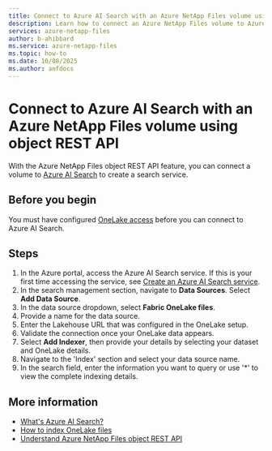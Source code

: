 ```yaml
---
title: Connect to Azure AI Search with an Azure NetApp Files volume using object REST API 
description: Learn how to connect an Azure NetApp Files volume to Azure AI Search.
services: azure-netapp-files
author: b-ahibbard
ms.service: azure-netapp-files
ms.topic: how-to
ms.date: 10/08/2025
ms.author: anfdocs
---
```

# Connect to Azure AI Search with an Azure NetApp Files volume using object REST API 

With the Azure NetApp Files object REST API feature, you can connect a volume to [Azure AI Search](/azure/search/search-what-is-azure-search) to create a search service. 

## Before you begin 

You must have configured [OneLake access](object-rest-api-onelake.md) before you can connect to Azure AI Search. 

## Steps

1. In the Azure portal, access the Azure AI Search service. If this is your first time accessing the service, see [Create an Azure AI Search service](/azure/search/search-create-service-portal).
1. In the search management section, navigate to **Data Sources**. Select **Add Data Source**. 
1. In the data source dropdown, select **Fabric OneLake files**.
1. Provide a name for the data source. 
1. Enter the Lakehouse URL that was configured in the OneLake setup. 
1. Validate the connection once your OneLake data appears. 
1. Select **Add Indexer**, then provide your details by selecting your dataset and OneLake details. 
1. Navigate to the 'Index' section and select your data source name. 
1. In the search field, enter the information you want to query or use '*' to view the complete indexing details. 

## More information 

* [What's Azure AI Search?](/azure/search/search-what-is-azure-search)
* [How to index OneLake files](/azure/search/search-how-to-index-onelake-files)
* [Understand Azure NetApp Files object REST API](object-rest-api-introduction.md)